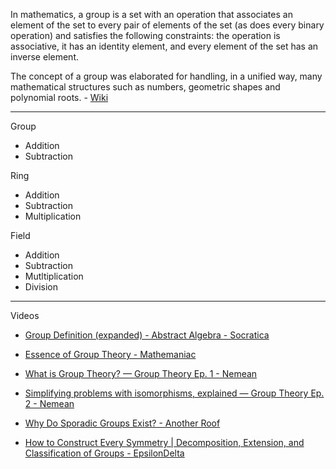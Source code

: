 In mathematics, a group is a set with an operation that associates an element of the set to every pair of elements of the set (as does every binary operation) and satisfies the following constraints: the operation is associative, it has an identity element, and every element of the set has an inverse element. 

The concept of a group was elaborated for handling, in a unified way, many mathematical structures such as numbers, geometric shapes and polynomial roots. - [Wiki](https://en.wikipedia.org/wiki/Group_(mathematics))

- - - -
Group
* Addition
* Subtraction

Ring
* Addition
* Subtraction
* Multiplication
   
Field
* Addition
* Subtraction
* Mutltiplication
* Division

- - - -

Videos
* [Group Definition (expanded) - Abstract Algebra - Socratica](https://youtu.be/g7L_r6zw4-c?si=5cu-rNhcA9-H-ix1)

* [Essence of Group Theory - Mathemaniac](https://youtube.com/playlist?list=PLDcSwjT2BF_VuNbn8HiHZKKy59SgnIAeO&si=DnEIwn5ri1WXOE2F)

* [What is Group Theory? — Group Theory Ep. 1 - Nemean](https://youtu.be/KufsL2VgELo?si=CuwuVUqeGj_PUxu1)

* [Simplifying problems with isomorphisms, explained — Group Theory Ep. 2 - Nemean](https://youtu.be/VZiLpYC0t5E?si=QUUTK9TV3B08186n)

* [Why Do Sporadic Groups Exist? - Another Roof](https://youtu.be/dxRf3vHbuoA?si=WeIc0RGUipbAp3x0)

* [How to Construct Every Symmetry | Decomposition, Extension, and Classification of Groups - EpsilonDelta](https://youtu.be/n-YrdmlcNQ4?si=8zWGiqSh0yIwsHGu)
